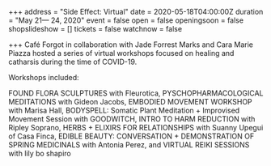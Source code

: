+++
address = "Side Effect: Virtual"
date = 2020-05-18T04:00:00Z
duration = "May 21— 24, 2020"
event = false
open = false
openingsoon = false
shopslideshow = []
tickets = false
watchnow = false

+++
Café Forgot in collaboration with Jade Forrest Marks and Cara Marie Piazza hosted a series of virtual workshops focused on healing and catharsis during the time of COVID-19.  

Workshops included: 

FOUND FLORA SCULPTURES with Fleurotica, PYSCHOPHARMACOLOGICAL MEDITATIONS with Gideon Jacobs, EMBODIED MOVEMENT WORKSHOP with Marisa Hall, BODYSPELL: Somatic Plant Meditation + Improvised Movement Session with GOODWITCH, INTRO TO HARM REDUCTION with Ripley Soprano, HERBS + ELIXIRS FOR RELATIONSHIPS with Suanny Upegui of Casa Finca, EDIBLE BEAUTY: CONVERSATION + DEMONSTRATION OF SPRING MEDICINALS with Antonia Perez, and VIRTUAL REIKI SESSIONS with lily bo shapiro